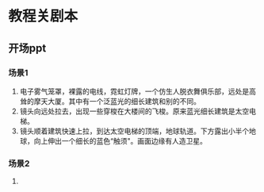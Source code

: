 # 教程关剧本
## 开场ppt
### 场景1
1. 电子雾气笼罩，裸露的电线，霓虹灯牌，一个仿生人脱衣舞俱乐部，远处是高耸的摩天大厦。其中有一个泛蓝光的细长建筑和别的不同。
2. 镜头向远处拉去，出现一些穿梭在大楼间的飞梭。原来蓝光细长建筑是太空电梯。
3. 镜头顺着建筑快速上拉，到达太空电梯的顶端，地球轨道。下方露出小半个地球，向上伸出一个细长的蓝色“触须"。画面边缘有人造卫星。
### 场景2
1. 